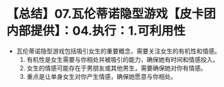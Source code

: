 # 【总结】07.瓦伦蒂诺隐型游戏【皮卡团内部提供】：04.执行：1.可利用性

-   瓦伦蒂诺隐型游戏包括吸引女生的重要概念，需要关注女生的有机性和情感。
    1.  有机性是女生需要与你相处并被吸引的能力，确保她有时间和情感投入。
    2.  女生的情感可能存在于男朋友或其他男生，需要确保她对你有情感。
    3.  重点是让单身女生对你产生情感，确保她愿意与你相处。